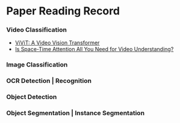 # Paper Reading Record 

### Video Classification
- [ViViT: A Video Vision Transformer]()
- [Is Space-Time Attention All You Need for Video Understanding?]()


### Image Classification
### OCR Detection | Recognition
### Object Detection 
### Object Segmentation | Instance Segmentation

